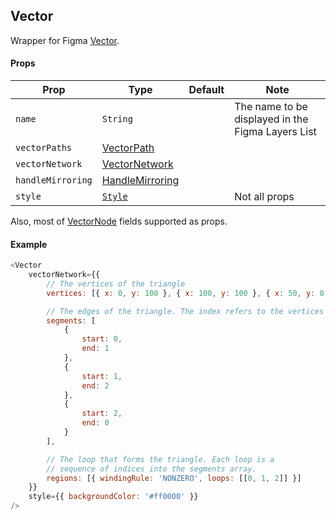 ## Vector

Wrapper for Figma [Vector](https://www.figma.com/plugin-docs/api/VectorNode/).

#### Props

| Prop       | Type     | Default | Note                                              |
| ---------- | -------- | ------- | ------------------------------------------------- |
| `name`     | `String` |         | The name to be displayed in the Figma Layers List |
| `vectorPaths` | [VectorPath](https://www.figma.com/plugin-docs/api/VectorPath/) |         |  |
| `vectorNetwork` | [VectorNetwork](https://www.figma.com/plugin-docs/api/VectorNetwork/) |         |  |
| `handleMirroring` | [HandleMirroring](https://www.figma.com/plugin-docs/api/HandleMirroring/) |         |  |
| `style`    | [`Style`](/docs/styling.md)   |         | Not all props                                                 |

Also, most of [VectorNode](https://www.figma.com/plugin-docs/api/VectorNode/) fields supported as props.

#### Example

```javascript
<Vector
    vectorNetwork={{
        // The vertices of the triangle
        vertices: [{ x: 0, y: 100 }, { x: 100, y: 100 }, { x: 50, y: 0 }],

        // The edges of the triangle. The index refers to the vertices array.
        segments: [
            {
                start: 0,
                end: 1
            },
            {
                start: 1,
                end: 2
            },
            {
                start: 2,
                end: 0
            }
        ],

        // The loop that forms the triangle. Each loop is a
        // sequence of indices into the segments array.
        regions: [{ windingRule: 'NONZERO', loops: [[0, 1, 2]] }]
    }}
    style={{ backgroundColor: '#ff0000' }}
/>
```

